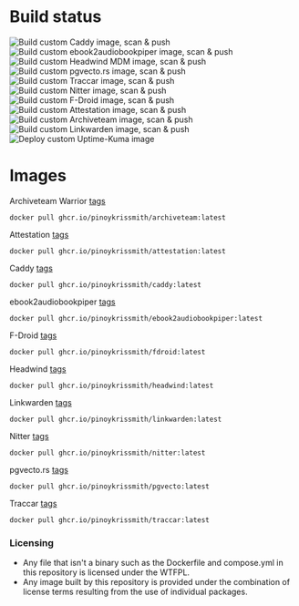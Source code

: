 # Build status

![Build custom Caddy image, scan & push](https://github.com/pinoykrissmith/containers/actions/workflows/build-caddy.yml/badge.svg)
![Build custom ebook2audiobookpiper image, scan & push](https://github.com/pinoykrissmith/containers/actions/workflows/build-ebook2audiobookpiper.yml/badge.svg)
![Build custom Headwind MDM image, scan & push](https://github.com/pinoykrissmith/containers/actions/workflows/build-headwind.yml/badge.svg)
![Build custom pgvecto.rs image, scan & push](https://github.com/pinoykrissmith/containers/actions/workflows/build-pgvecto.yml/badge.svg)
![Build custom Traccar image, scan & push](https://github.com/pinoykrissmith/containers/actions/workflows/build-traccar.yml/badge.svg)
![Build custom Nitter image, scan & push](https://github.com/pinoykrissmith/containers/actions/workflows/build-nitter.yml/badge.svg)
![Build custom F-Droid image, scan & push](https://github.com/pinoykrissmith/containers/actions/workflows/build-fdroid.yml/badge.svg)
![Build custom Attestation image, scan & push](https://github.com/pinoykrissmith/containers/actions/workflows/build-attestation.yml/badge.svg)
![Build custom Archiveteam image, scan & push](https://github.com/pinoykrissmith/containers/actions/workflows/build-archiveteam.yml/badge.svg)
![Build custom Linkwarden image, scan & push](https://github.com/pinoykrissmith/containers/actions/workflows/build-linkwarden.yml/badge.svg)
![Deploy custom Uptime-Kuma image](https://github.com/pinoykrissmith/containers/actions/workflows/deploy-uptime-kuma.yml/badge.svg)

# Images
Archiveteam Warrior [tags](https://github.com/pinoykrissmith/containers/pkgs/container/archiveteam)
```
docker pull ghcr.io/pinoykrissmith/archiveteam:latest
```

Attestation [tags](https://github.com/pinoykrissmith/containers/pkgs/container/attestation)
```
docker pull ghcr.io/pinoykrissmith/attestation:latest
```

Caddy [tags](https://github.com/pinoykrissmith/containers/pkgs/container/caddy)
```
docker pull ghcr.io/pinoykrissmith/caddy:latest
```

ebook2audiobookpiper [tags](https://github.com/pinoykrissmith/containers/pkgs/container/ebook2audiobookpiper)
```
docker pull ghcr.io/pinoykrissmith/ebook2audiobookpiper:latest
```

F-Droid [tags](https://github.com/pinoykrissmith/containers/pkgs/container/fdroid)
```
docker pull ghcr.io/pinoykrissmith/fdroid:latest
```

Headwind [tags](https://github.com/pinoykrissmith/containers/pkgs/container/headwind)
```
docker pull ghcr.io/pinoykrissmith/headwind:latest
```

Linkwarden [tags](https://github.com/pinoykrissmith/containers/pkgs/container/linkwarden)
```
docker pull ghcr.io/pinoykrissmith/linkwarden:latest
```

Nitter [tags](https://github.com/pinoykrissmith/containers/pkgs/container/nitter)
```
docker pull ghcr.io/pinoykrissmith/nitter:latest
```

pgvecto.rs [tags](https://github.com/pinoykrissmith/containers/pkgs/container/pgvecto)
```
docker pull ghcr.io/pinoykrissmith/pgvecto:latest
```

Traccar [tags](https://github.com/pinoykrissmith/containers/pkgs/container/traccar)
```
docker pull ghcr.io/pinoykrissmith/traccar:latest
```

### Licensing
- Any file that isn't a binary such as the Dockerfile and compose.yml in this repository is licensed under the WTFPL.
- Any image built by this repository is provided under the combination of license terms resulting from the use of individual packages.